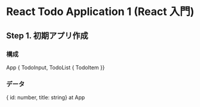 # React Todo Application 1 (React 入門)

## Step 1. 初期アプリ作成
### 構成
App { TodoInput, TodoList { TodoItem }}
### データ
{ id: number, title: string} at App

